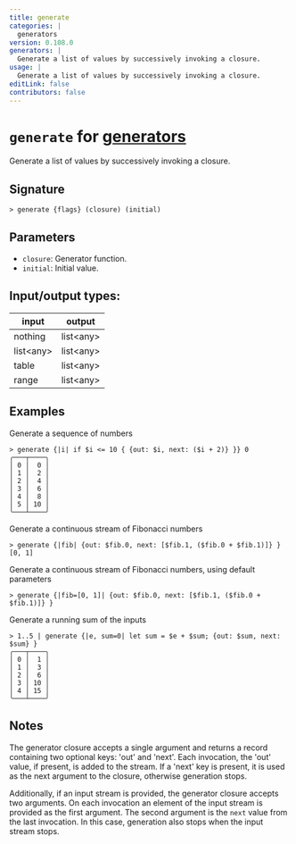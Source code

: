 ```yaml
---
title: generate
categories: |
  generators
version: 0.108.0
generators: |
  Generate a list of values by successively invoking a closure.
usage: |
  Generate a list of values by successively invoking a closure.
editLink: false
contributors: false
---
```

<!-- This file is automatically generated. Please edit the command in https://github.com/nushell/nushell instead. -->

# `generate` for [generators](/commands/categories/generators.md)

<div class='command-title'>Generate a list of values by successively invoking a closure.</div>

## Signature

```> generate {flags} (closure) (initial)```

## Parameters

 -  `closure`: Generator function.
 -  `initial`: Initial value.


## Input/output types:

| input     | output    |
| --------- | --------- |
| nothing   | list&lt;any&gt; |
| list&lt;any&gt; | list&lt;any&gt; |
| table     | list&lt;any&gt; |
| range     | list&lt;any&gt; |
## Examples

Generate a sequence of numbers
```nu
> generate {|i| if $i <= 10 { {out: $i, next: ($i + 2)} }} 0
╭───┬────╮
│ 0 │  0 │
│ 1 │  2 │
│ 2 │  4 │
│ 3 │  6 │
│ 4 │  8 │
│ 5 │ 10 │
╰───┴────╯

```

Generate a continuous stream of Fibonacci numbers
```nu
> generate {|fib| {out: $fib.0, next: [$fib.1, ($fib.0 + $fib.1)]} } [0, 1]

```

Generate a continuous stream of Fibonacci numbers, using default parameters
```nu
> generate {|fib=[0, 1]| {out: $fib.0, next: [$fib.1, ($fib.0 + $fib.1)]} }

```

Generate a running sum of the inputs
```nu
> 1..5 | generate {|e, sum=0| let sum = $e + $sum; {out: $sum, next: $sum} }
╭───┬────╮
│ 0 │  1 │
│ 1 │  3 │
│ 2 │  6 │
│ 3 │ 10 │
│ 4 │ 15 │
╰───┴────╯

```

## Notes
The generator closure accepts a single argument and returns a record
containing two optional keys: 'out' and 'next'. Each invocation, the 'out'
value, if present, is added to the stream. If a 'next' key is present, it is
used as the next argument to the closure, otherwise generation stops.

Additionally, if an input stream is provided, the generator closure accepts two
arguments. On each invocation an element of the input stream is provided as the
first argument. The second argument is the `next` value from the last invocation.
In this case, generation also stops when the input stream stops.